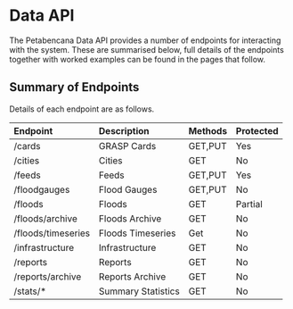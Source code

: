 # Data API

The Petabencana Data API provides a number of endpoints for interacting with the system.  These are summarised below, full details of the endpoints together with worked examples can be found in the pages that follow.

## Summary of Endpoints

Details of each endpoint are as follows.

| Endpoint | Description | Methods | Protected |
| :--- | :--- | :--- | :--- |
| /cards | GRASP Cards | GET,PUT | Yes |
| /cities | Cities | GET | No |
| /feeds | Feeds | GET,PUT | Yes |
| /floodgauges | Flood Gauges | GET,PUT | No |
| /floods | Floods | GET | Partial |
| /floods/archive | Floods Archive | GET | No |
| /floods/timeseries | Floods Timeseries | Get | No |
| /infrastructure | Infrastructure | GET | No |
| /reports | Reports | GET | No |
| /reports/archive | Reports Archive | GET | No |
| /stats/\* | Summary Statistics | GET | No |
